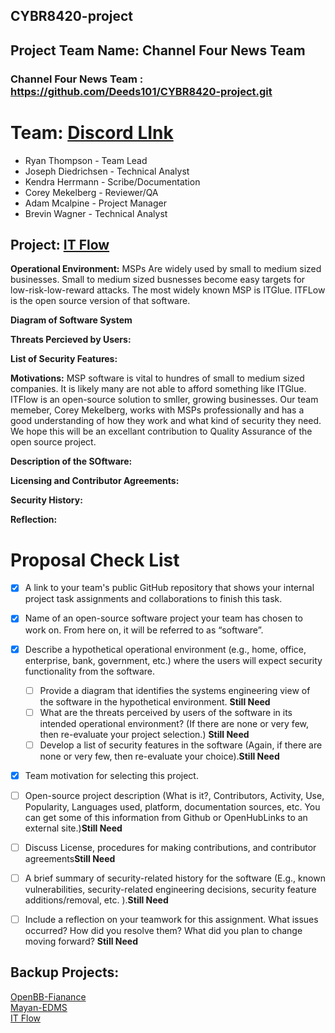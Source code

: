 ## CYBR8420-project

## Project Team Name: Channel Four News Team
### **Channel Four News Team : https://github.com/Deeds101/CYBR8420-project.git**

#
# Team: [Discord LInk](https://discord.gg/eVmCJA64)
- Ryan Thompson - Team Lead
- Joseph Diedrichsen - Technical Analyst
- Kendra Herrmann - Scribe/Documentation
- Corey Mekelberg - Reviewer/QA
- Adam Mcalpine - Project Manager
- Brevin Wagner - Technical Analyst

## **Project: [IT Flow](https://github.com/itflow-org/itflow)**

**Operational Environment:** MSPs Are widely used by small to medium sized businesses. Small to medium sized busnesses become easy targets for low-risk-low-reward attacks. The most widely known MSP is ITGlue. ITFLow is the open source version of that software.

**Diagram of Software System**

**Threats Percieved by Users:**

**List of Security Features:**

**Motivations:**  MSP software is vital to hundres of small to medium sized companies. It is likely many are not able to afford something like ITGlue. ITFlow is an open-source solution to smller, growing businesses. Our team memeber, Corey Mekelberg, works with MSPs professionally and has a good understanding of how they work and what kind of security they need. We hope this will be an excellant contribution to Quality Assurance of the open source project.

**Description of the SOftware:**

**Licensing and Contributor Agreements:**

**Security History:**

**Reflection:**

# **Proposal Check List**
- [x] A link to your team's public GitHub repository that shows your internal project task assignments and collaborations to finish this task.
- [x] Name of an open-source software project your team has chosen to work on. From here on, it will be referred to as “software”.
- [x] Describe a hypothetical operational environment (e.g., home, office, enterprise, bank, government, etc.) where the users will expect security functionality from the software.
    - [ ] Provide a diagram that identifies the systems engineering view of the software in the hypothetical environment. **Still Need**
    - [ ] What are the threats perceived by users of the software in its intended operational environment? (If there are none or very few, then re-evaluate your project selection.) **Still Need**
    - [ ] Develop a list of security features in the software (Again, if there are none or very few, then re-evaluate your choice).**Still Need**
- [x] Team motivation for selecting this project.
- [ ] Open-source project description (What is it?, Contributors, Activity, Use, Popularity, Languages used, platform, documentation sources, etc. You can get some of this information from Github or OpenHubLinks to an external site.)**Still Need**
- [ ] Discuss License, procedures for making contributions, and contributor agreements**Still Need**
- [ ] A brief summary of security-related history for the software (E.g., known vulnerabilities, security-related engineering decisions, security feature additions/removal, etc. ).**Still Need**
- [ ] Include a reflection on your teamwork for this assignment. What issues occurred? How did you resolve them? What did you plan to change moving forward? **Still Need**



## Backup Projects:

[OpenBB-Fianance](https://github.com/OpenBB-finance)\
[Mayan-EDMS](https://github.com/mayan-edms/Mayan-EDMS)\
[IT Flow](https://github.com/itflow-org/itflow)